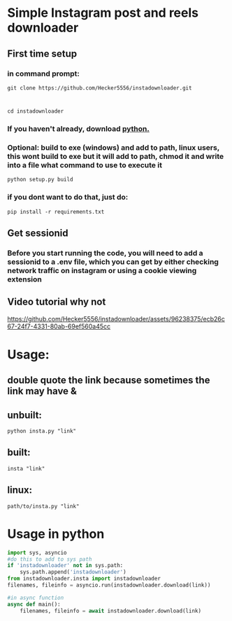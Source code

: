 # Simple Instagram post and reels downloader

## First time setup
### in command prompt:
    git clone https://github.com/Hecker5556/instadownloader.git
#
    cd instadownloader
### If you haven't already, download [python.](https://python.org)
### Optional: build to exe (windows) and add to path, linux users, this wont build to exe but it will add to path, chmod it and write into a file what command to use to execute it
    python setup.py build
### if you dont want to do that, just do:
    pip install -r requirements.txt

## Get sessionid
### Before you start running the code, you will need to add a sessionid to a .env file, which you can get by either checking network traffic on instagram or using a cookie viewing extension
## Video tutorial why not 
https://github.com/Hecker5556/instadownloader/assets/96238375/ecb26c67-24f7-4331-80ab-69ef560a45cc

# Usage:
## double quote the link because sometimes the link may have &
## unbuilt:
    python insta.py "link"
## built:
    insta "link"
## linux:
    path/to/insta.py "link"

# Usage in python
```python
import sys, asyncio
#do this to add to sys path
if 'instadownloader' not in sys.path:
    sys.path.append('instadownloader')
from instadownloader.insta import instadownloader
filenames, fileinfo = asyncio.run(instadownloader.download(link))

#in async function
async def main():
    filenames, fileinfo = await instadownloader.download(link)
```






